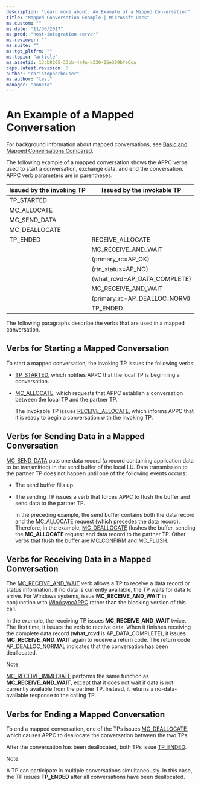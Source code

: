 ```yaml
---
description: "Learn more about: An Example of a Mapped Conversation"
title: "Mapped Conversation Example | Microsoft Docs"
ms.custom: ""
ms.date: "11/30/2017"
ms.prod: "host-integration-server"
ms.reviewer: ""
ms.suite: ""
ms.tgt_pltfrm: ""
ms.topic: "article"
ms.assetid: 13cb8205-33bb-4a4a-b330-25e309bfe6ca
caps.latest.revision: 3
author: "christopherhouser"
ms.author: "test"
manager: "anneta"
---
```

# An Example of a Mapped Conversation
For background information about mapped conversations, see [Basic and Mapped Conversations Compared](../core/basic-and-mapped-conversations-compared2.md).  
  
 The following example of a mapped conversation shows the APPC verbs used to start a conversation, exchange data, and end the conversation. APPC verb parameters are in parentheses.  
  
|Issued by the invoking TP|Issued by the invokable TP|  
|-------------------------------|--------------------------------|  
|TP_STARTED||  
|MC_ALLOCATE||  
|MC_SEND_DATA||  
|MC_DEALLOCATE||  
|TP_ENDED|RECEIVE_ALLOCATE|  
||MC_RECEIVE_AND_WAIT|  
||(primary_rc=AP_OK)|  
||(rtn_status=AP_NO)|  
||(what_rcvd=AP_DATA_COMPLETE)|  
||MC_RECEIVE_AND_WAIT|  
||(primary_rc=AP_DEALLOC_NORM)|  
||TP_ENDED|  
  
 The following paragraphs describe the verbs that are used in a mapped conversation.  
  
## Verbs for Starting a Mapped Conversation  
 To start a mapped conversation, the invoking TP issues the following verbs:  
  
- [TP_STARTED](tp-started2.md), which notifies APPC that the local TP is beginning a conversation.  
  
- [MC_ALLOCATE](mc-allocate2.md), which requests that APPC establish a conversation between the local TP and the partner TP.  
  
  The invokable TP issues [RECEIVE_ALLOCATE](receive-allocate1.md), which informs APPC that it is ready to begin a conversation with the invoking TP.  
  
## Verbs for Sending Data in a Mapped Conversation  
 [MC_SEND_DATA](mc-send-data1.md) puts one data record (a record containing application data to be transmitted) in the send buffer of the local LU. Data transmission to the partner TP does not happen until one of the following events occurs:  
  
- The send buffer fills up.  
  
- The sending TP issues a verb that forces APPC to flush the buffer and send data to the partner TP.  
  
  In the preceding example, the send buffer contains both the data record and the [MC_ALLOCATE](./mc-allocate2.md) request (which precedes the data record). Therefore, in the example, [MC_DEALLOCATE](./mc-deallocate2.md) flushes the buffer, sending the **MC_ALLOCATE** request and data record to the partner TP. Other verbs that flush the buffer are [MC_CONFIRM](./mc-confirm2.md) and [MC_FLUSH](./mc-flush1.md).  
  
## Verbs for Receiving Data in a Mapped Conversation  
 The [MC_RECEIVE_AND_WAIT](./mc-receive-and-wait2.md) verb allows a TP to receive a data record or status information. If no data is currently available, the TP waits for data to arrive. For Windows systems, issue **MC_RECEIVE_AND_WAIT** in conjunction with [WinAsyncAPPC](./winasyncappc1.md) rather than the blocking version of this call.  
  
 In the example, the receiving TP issues **MC_RECEIVE_AND_WAIT** twice. The first time, it issues the verb to receive data. When it finishes receiving the complete data record (**what_rcvd** is AP_DATA_COMPLETE), it issues **MC_RECEIVE_AND_WAIT** again to receive a return code. The return code AP_DEALLOC_NORMAL indicates that the conversation has been deallocated.  
  
> [!NOTE]
>  [MC_RECEIVE_IMMEDIATE](./mc-receive-immediate2.md) performs the same function as **MC_RECEIVE_AND_WAIT**, except that it does not wait if data is not currently available from the partner TP. Instead, it returns a no-data-available response to the calling TP.  
  
## Verbs for Ending a Mapped Conversation  
 To end a mapped conversation, one of the TPs issues [MC_DEALLOCATE](./mc-deallocate2.md), which causes APPC to deallocate the conversation between the two TPs.  
  
 After the conversation has been deallocated, both TPs issue [TP_ENDED](./tp-ended1.md).  
  
> [!NOTE]
>  A TP can participate in multiple conversations simultaneously. In this case, the TP issues **TP_ENDED** after all conversations have been deallocated.
